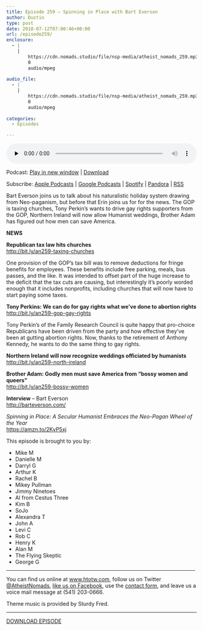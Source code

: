 ```yaml
---
title: Episode 259 – Spinning in Place with Bart Everson
author: Dustin
type: post
date: 2018-07-12T07:00:46+00:00
url: /episode259/
enclosure:
  - |
    |
        https://cdn.nomads.studio/file/nsp-media/atheist_nomads_259.mp3
        0
        audio/mpeg
        
audio_file:
  - |
    |
        https://cdn.nomads.studio/file/nsp-media/atheist_nomads_259.mp3
        0
        audio/mpeg
        
categories:
  - Episodes

---
```

<div itemscope itemtype="http://schema.org/AudioObject">
  <meta itemprop="name" content="Episode 259 &#8211; Spinning in Place with Bart Everson" />
  
  <meta itemprop="uploadDate" content="2018-07-12T01:00:46-06:00" />
  
  <meta itemprop="encodingFormat" content="audio/mpeg" />
  
  <meta itemprop="description" content="
Bart Everson joins us to talk about his naturalistic holiday system drawing from Neo-paganism, but before that Erin joins us for for the news. The GOP is taxing churches, Tony Perkin's wants to drive gay rights supporters from the GOP, Northern Irel..." />
  
  <meta itemprop="contentUrl" content="https://dts.podtrac.com/redirect.mp3/cdn.nomads.studio/file/nsp-media/atheist_nomads_259.mp3" />
  </p> 
  
  <div class="powerpress_player" id="powerpress_player_8522">
    <audio class="wp-audio-shortcode" id="audio-1781-266" preload="none" style="width: 100%;" controls="controls"><source type="audio/mpeg" src="https://dts.podtrac.com/redirect.mp3/cdn.nomads.studio/file/nsp-media/atheist_nomads_259.mp3?_=266" /><a href="https://dts.podtrac.com/redirect.mp3/cdn.nomads.studio/file/nsp-media/atheist_nomads_259.mp3">https://dts.podtrac.com/redirect.mp3/cdn.nomads.studio/file/nsp-media/atheist_nomads_259.mp3</a></audio>
  </div>
</div>

<p class="powerpress_links powerpress_links_mp3">
  Podcast: <a href="https://dts.podtrac.com/redirect.mp3/cdn.nomads.studio/file/nsp-media/atheist_nomads_259.mp3" class="powerpress_link_pinw" target="_blank" title="Play in new window" onclick="return powerpress_pinw('https://htotw.com/?powerpress_pinw=1781-podcast');" rel="nofollow">Play in new window</a> | <a href="https://dts.podtrac.com/redirect.mp3/cdn.nomads.studio/file/nsp-media/atheist_nomads_259.mp3" class="powerpress_link_d" title="Download" rel="nofollow" download="atheist_nomads_259.mp3">Download</a>
</p>

<p class="powerpress_links powerpress_subscribe_links">
  Subscribe: <a href="https://podcasts.apple.com/us/podcast/humanists-take-on-the-world/id530050098?mt=2&ls=1" class="powerpress_link_subscribe powerpress_link_subscribe_itunes" target="_blank" title="Subscribe on Apple Podcasts" rel="nofollow">Apple Podcasts</a> | <a href="https://www.google.com/podcasts?feed=aHR0cDovL2F0aGVpc3Rub21hZHMubGlic3luLmNvbS9yc3M%3D" class="powerpress_link_subscribe powerpress_link_subscribe_googleplay" target="_blank" title="Subscribe on Google Podcasts" rel="nofollow">Google Podcasts</a> | <a href="https://open.spotify.com/show/3LzK2xZGike6Tc1GEMtMbr?si=LieN9SNuTpq96smuaUsH8A" class="powerpress_link_subscribe powerpress_link_subscribe_spotify" target="_blank" title="Subscribe on Spotify" rel="nofollow">Spotify</a> | <a href="https://www.pandora.com/podcast/atheist-nomads/PC:10122?corr=62071012&part=ug" class="powerpress_link_subscribe powerpress_link_subscribe_pandora" target="_blank" title="Subscribe on Pandora" rel="nofollow">Pandora</a> | <a href="https://htotw.com/feed/podcast/" class="powerpress_link_subscribe powerpress_link_subscribe_rss" target="_blank" title="Subscribe via RSS" rel="nofollow">RSS</a>
</p>

  
Bart Everson joins us to talk about his naturalistic holiday system drawing from Neo-paganism, but before that Erin joins us for for the news. The GOP is taxing churches, Tony Perkin&#8217;s wants to drive gay rights supporters from the GOP, Northern Ireland will now allow Humanist weddings, Brother Adam has figured out how men can save America.

**NEWS**

**Republican tax law hits churches**  
<a href="http://bit.ly/an259-taxing-churches" target="_blank" rel="noopener">http://bit.ly/an259-taxing-churches</a>

One provision of the GOP&#8217;s tax bill was to remove deductions for fringe benefits for employees. These benefits include free parking, meals, bus passes, and the like. It was intended to offset part of the huge increase to the deficit that the tax cuts are causing, but interestingly it&#8217;s poorly worded enough that it includes nonprofits, including churches that will now have to start paying some taxes.

**Tony Perkins: We can do for gay rights what we&#8217;ve done to abortion rights**  
<a href="http://bit.ly/an259-gop-gay-rights" target="_blank" rel="noopener">http://bit.ly/an259-gop-gay-rights</a>

Tony Perkin’s of the Family Research Council is quite happy that pro-choice Republicans have been driven from the party and how effective they’ve been at gutting abortion rights. Now, thanks to the retirement of Anthony Kennedy, he wants to do the same thing to gay rights.

**Northern Ireland will now recognize weddings officiated by humanists**  
<a href="http://bit.ly/an259-north-ireland" target="_blank" rel="noopener">http://bit.ly/an259-north-ireland</a>

**Brother Adam: Godly men must save America from “bossy women and queers”**  
<a href="http://bit.ly/an259-bossy-women" target="_blank" rel="noopener">http://bit.ly/an259-bossy-women</a>

**Interview** &#8211; Bart Everson  
<a href="http://barteverson.com/" target="_blank" rel="noopener">http://barteverson.com/</a>

_Spinning in Place: A Secular Humanist Embraces the Neo-Pagan Wheel of the Year_  
<a href="https://amzn.to/2KyP5xj" target="_blank" rel="noopener">https://amzn.to/2KyP5xj</a>

This episode is brought to you by:

* Mike M  
* Danielle M  
* Darryl G  
* Arthur K  
* Rachel B  
* Mikey Pullman  
* Jimmy Ninetoes  
* Al from Cestus Three  
* Kim B  
* SoJo  
* Alexandra T  
* John A  
* Levi C  
* Rob C  
* Henry K  
* Alan M  
* The Flying Skeptic  
* George G

<hr width="500" />

You can find us online at <a href="https://www.htotw.com/" target="_blank" rel="noopener">www.htotw.com</a>, follow us on Twitter <a href="https://htotw.com/twitter" target="_blank" rel="noopener">@AtheistNomads</a>, <a href="https://htotw.com/facebook" target="_blank" rel="noopener">like us on Facebook</a>, use the [contact form](https://htotw.com/contact), and leave us a voice mail message at (541) 203-0666.

Theme music is provided by Sturdy Fred.

<hr width="”500”" />

[DOWNLOAD EPISODE][1]

 [1]: https://dts.podtrac.com/redirect.mp3/cdn.nomads.studio/file/nsp-media/atheist_nomads_259.mp3